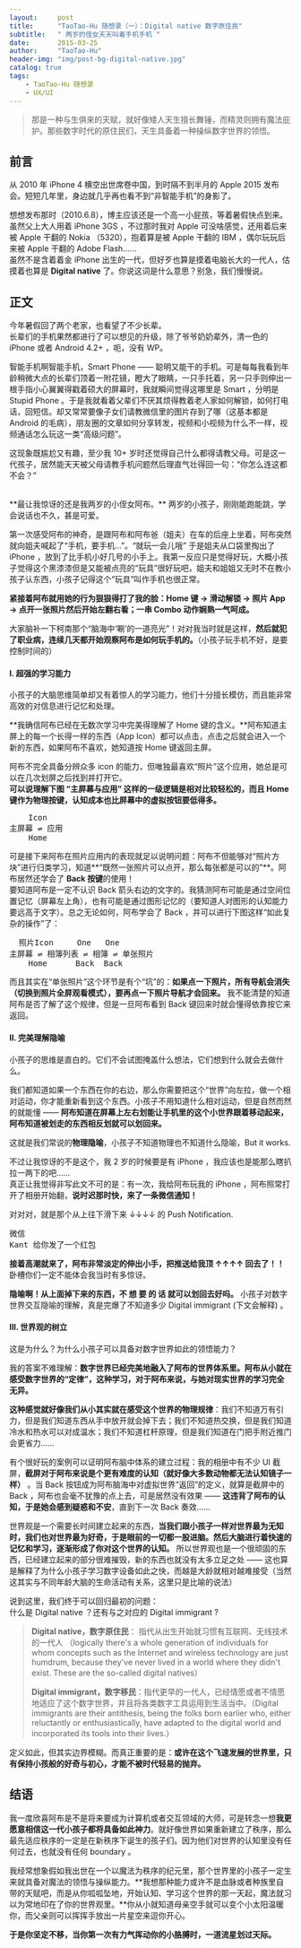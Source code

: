 ```yaml
---
layout:     post
title:      "TaoTao-Hu 随想录（一）：Digital native 数字原住民"
subtitle:   " 两岁的侄女天天叫着手机手机 "
date:       2015-03-25 
author:     "TaoTao-Hu"
header-img: "img/post-bg-digital-native.jpg"
catalog: true
tags:
    - TaoTao-Hu 随想录
    - UX/UI
---
```


> 那是一种与生俱来的天赋，就好像矮人天生擅长舞锤，而精灵则拥有魔法庇护。那些数字时代的原住民们，天生具备着一种操纵数字世界的领悟。

## 前言

从 2010 年 iPhone 4 横空出世席卷中国，到时隔不到半月的 Apple 2015 发布会。短短几年里，身边就几乎再也看不到“非智能手机”的身影了。

想想发布那时（2010.6.8），博主应该还是一个高一小屁孩，等着暑假快点到来。虽然父上大人用着 iPhone 3GS ，不过那时我对 Apple 可没啥感觉，还用着后来被 Apple 干翻的 Nokia （5320），抱着算是被 Apple 干翻的 IBM ，偶尔玩玩后来被 Apple 干翻的 Adobe Flash……  
虽然不是含着着金 iPhone 出生的一代，但好歹也算是摸着电脑长大的一代人，估摸着也算是 **Digital native** 了。你说这词是什么意思？别急，我们慢慢说。


## 正文

今年暑假回了两个老家，也看望了不少长辈。  
长辈们的手机果然都进行了可以想见的升级，除了爷爷奶奶辈外，清一色的 iPhone 或者 Android 4.2+ ，呃，没有 WP。

智能手机啊智能手机，Smart Phone —— 聪明又能干的手机。可是每每我看到年龄稍微大点的长辈们顶着一附花镜，瞪大了眼睛，一只手托着，另一只手则伸出一根手指小心翼翼得戳着硕大的屏幕时，我就瞬间觉得这哪里是 Smart ，分明是 Stupid Phone 。于是我就看着父辈们不厌其烦得教着老人家如何解锁，如何打电话，回短信。却又常常要像子女们请教微信里的图片存到了哪（这基本都是 Android 的毛病），朋友圈的文章如何分享转发，视频和小视频为什么不一样，视频通话怎么玩这一类“高级问题”。  

这现象既尴尬又有趣，至少我 10+ 岁时还觉得自己什么都得请教父母。可是这一代孩子，居然能天天被父母请教手机问题然后理直气壮得回一句：“你怎么连这都不会？”  

<br>
**最让我惊讶的还是我两岁的小侄女阿布。**  
两岁的小孩子，刚刚能跑能跳，学会说话也不久，甚是可爱。

第一次感受阿布的神奇，是跟阿布和阿布爸（姐夫）在车的后座上坐着，阿布突然就向姐夫喊起了“手机，要手机…”。“就玩一会儿哦” 于是姐夫从口袋里掏出了 iPhone ，放到了比手机小好几号的小手上。我第一反应只是觉得好玩，大概小孩子觉得这个黑漆漆但是又能被点亮的“玩具”很好玩吧，姐夫和姐姐又无时不在教小孩子认东西，小孩子记得这个“玩具”叫作手机也很正常。

**紧接着阿布就用她的行为狠狠得打了我的脸：Home 键 → 滑动解锁 → 照片 App → 点开一张照片然后开始左翻右看；一串 Combo 动作娴熟一气呵成。**  

大家脑补一下柯南那个“脑海中‘唰’的一道亮光”！对对我当时就是这样，**然后就犯了职业病，连续几天都开始观察阿布是如何玩手机的。**（小孩子玩手机不好，是要控制时间的）


#### I. 超强的学习能力

小孩子的大脑思维简单却又有着惊人的学习能力，他们十分擅长模仿，而且能非常高效的对信息进行记忆和处理。

**我确信阿布已经在无数次学习中完美得理解了 Home 键的含义。**阿布知道主屏上的每一个长得一样的东西（App Icon）都可以点击，点击之后就会进入一个新的东西，如果阿布不喜欢，她知道按 Home 键返回主屏。

阿布不完全具备分辨众多 icon 的能力，但唯独最喜欢“照片”这个应用，她总是可以在几次划屏之后找到并打开它。  
**可以说理解下图 “主屏幕与应用” 这样的一级逻辑是相对比较轻松的，而且 Home 键作为物理按键，认知成本也比屏幕中的虚拟按钮要低得多。**

<pre>
    Icon
主屏幕 ⇌ 应用
    Home 
</pre>

可是接下来阿布在照片应用内的表现就足以说明问题：阿布不但能够对“照片方块”进行归类学习，知道**“既然一张照片可以点开，那么每张都是可以的”**。阿布居然还学会了 **Back 按键**的使用！  
要知道阿布是一定不认识 Back 箭头右边的文字的。我猜测阿布可能是通过空间位置记忆（屏幕左上角），也有可能是通过图形记忆的（要知道人对图形的认知能力要远高于文字）。总之无论如何，阿布学会了 Back ，并可以进行下图这样“如此复杂的操作”了：

<pre>
  照片Icon     One   One
主屏幕 ⇌ 相簿列表 ⇌ 相簿 ⇌ 单张照片
    Home      Back  Back
</pre>

而且其实在“单张照片”这个环节是有个“坑”的：**如果点一下照片，所有导航会消失（切换到照片全屏观看模式），要再点一下照片导航才会回来。** 我不能清楚的知道阿布是否了解了这个规律，但是一旦阿布看到 Back 键回来时就会懂得依靠按它来返回。


#### II. 完美理解隐喻

小孩子的思维是直白的。它们不会试图掩盖什么想法，它们想到什么就会去做什么。

我们都知道如果一个东西在你的右边，那么你需要把这个“世界”向左拉，做一个相对运动，你才能重新看到这个东西。小孩子不用知道什么相对运动，但是自然而然的就能懂 —— **阿布知道在屏幕上左右划能让手机里的这个小世界跟着移动起来，阿布知道被划走的东西相反划就可以划回来。**

这就是我们常说的**物理隐喻**，小孩子不知道物理也不知道什么隐喻，But it works.

不过让我惊讶的不是这个，我 2 岁的时候要是有 iPhone ，我应该也是能那么瞎扒拉一两下的吧……  
真正让我觉得非写此文不可的是：有一次，我给阿布玩我的 iPhone ，阿布照常打开了相册开始翻，**说时迟那时快，来了一条微信通知！**

对对对，就是那个从上往下滑下来 ↓↓↓↓ 的 Push Notification.

<pre>
微信 
Kant 给你发了一个红包 
</pre>

**接着高潮就来了，阿布非常淡定的伸出小手，把推送给我顶 ↑↑↑↑ 回去了！！**  
卧槽你们一定不能体会我当时有多惊讶。

**隐喻啊！从上面掉下来的东西，不 想 要 的 话 就可以划回去好吗。** 小孩子对数字世界交互隐喻的理解，真是完爆了不知道多少 Digital immigrant (下文会解释) 。


####  III. 世界观的树立

这是为什么？为什么小孩子可以具备对数字世界如此的领悟能力？

我的答案不难理解：**数字世界已经完美地融入了阿布的世界体系里。阿布从小就在感受数字世界的“定律”，这种学习，对于阿布来说，与她对现实世界的学习完全无异。**

**这种感觉就好像我们从小其实就在感受这个世界的物理规律**：我们不知道万有引力，但是我们知道东西从手中放开就会掉下去；我们不知道热交换，但是我们知道冷水和热水可以对成温水；我们不知道杠杆原理，但是我们知道在门把手附近推门会更省力……

有个很好玩的案例可以证明阿布脑中体系的建立过程：我的相册中有不少 UI 截屏，**截屏对于阿布来说是个更有难度的认知（就好像大多数动物都无法认知镜子一样）** 。当 Back 按钮成为阿布脑海中对虚拟世界“返回”的定义，就算是截屏中的 Back ，阿布也会毫不犹豫的点上去，可是居然没有效果 —— **这违背了阿布的认知，于是她会感到疑惑和不安**，直到下一次 Back 奏效……

世界观是一个需要长时间建立起来的东西，**当我们跟小孩子一样对世界最为无知时，我们也对世界最为好奇，于是眼前的一切都一股进脑。然后大脑进行着快速的记忆和学习，逐渐形成了你对这个世界的认知。**
所以世界观也是一个很顽固的东西，已经建立起来的部分很难摧毁，新的东西也就没有太多立足之处 —— 这也算是解释了为什么小孩子学习数字设备如此之快，而越是大龄就相对越难接受（当然这其实与不同年龄大脑的生命活动有关系，这里只是比喻的说法）

说到这里，我们终于可以回归最初的问题：  
什么是 Digital native ？还有与之对应的 Digital immigrant ?

> **Digital native，数字原住民**： 指代从出生开始就习惯有互联网、无线技术的一代人 （logically there's a whole generation of individuals for whom concepts such as the Internet and wireless technology are just humdrum, because they've never lived in a world where they didn't exist. These are the so-called digital natives）
>    
>  **Digital immigrant，数字移民**：指代更早的一代人，已经情愿或者不情愿地适应了这个数字世界，并且将各类数字工具运用到生活当中。（Digital immigrants are their antithesis, being the folks born earlier who, either reluctantly or enthusiastically, have adapted to the digital world and incorporated its tools into their lives.）

定义如此，但其实边界模糊。而真正重要的是：**或许在这个飞速发展的世界里，只有保持小孩般的好奇与初心，才能不被时代轻易的抛弃。**

## 结语

我一度欣喜阿布是不是将来要成为计算机或者交互领域的大师，可是转念一想**我更愿意相信这一代小孩子都将具备如此神力**。就好像世界如果重新建立了秩序，那么最先适应秩序的一定是在新秩序下诞生的孩子们。因为他们对世界的认知里没有任何过去，也就没有任何 boundary 。

我经常想象假如我出世在一个以魔法为秩序的纪元里，那个世界里的小孩子一定生来就具备对魔法的领悟与操纵能力。**我想那种能力或许不是血脉或者种族里自带的天赋吧，而是从你呱呱坠地，开始认知、学习这个世界的那一天起，魔法就习以为常地印在了你的世界观里。**你从小就知道母亲空手就可以变个小太阳温暖你，而父亲则可以挥挥手放出一片星空来逗你开心。

**于是你坚定不移，当你第一次有力气挥动你的小胳膊时，一道流星划过天际。**


